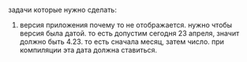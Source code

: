 задачи которые нужно сделать:



1. версия приложения почему то не отображается. нужно чтобы версия была датой. то есть допустим сегодня 23 апреля, значит должно быть 4.23. то есть сначала месяц, затем число. при компиляции эта дата должна ставиться.
